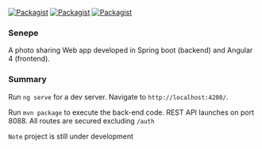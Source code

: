 [![Packagist](https://img.shields.io/packagist/l/doctrine/orm.svg?style=plastic)]()  [![Packagist](https://img.shields.io/badge/java-v8-red.svg)]() [![Packagist](https://img.shields.io/badge/angular-v4-orange.svg)]()

### Senepe
A photo sharing Web app developed in Spring boot (backend) and Angular 4 (frontend). 

### Summary 

Run `ng serve` for a dev server. Navigate to `http://localhost:4200/`. 

Run `mvn package` to execute the back-end code. REST API launches on port 8088. All routes are secured excluding `/auth`

`Note` project is still under development
